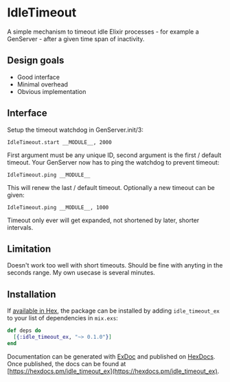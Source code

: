 # IdleTimeout

A simple mechanism to timeout idle Elixir processes - for example a GenServer - after a given time span of inactivity.

## Design goals

* Good interface
* Minimal overhead
* Obvious implementation

## Interface

Setup the timeout watchdog in GenServer.init/3:

```
IdleTimeout.start __MODULE__, 2000
```

First argument must be any unique ID, second argument is the first / default timeout. Your GenServer now has to ping the watchdog to prevent timeout:

```
IdleTimeout.ping __MODULE__
```
This will renew the last / default timeout. Optionally a new timeout can be given:
```
IdleTimeout.ping __MODULE__, 1000
```
Timeout only ever will get expanded, not shortened by later, shorter intervals.


## Limitation

Doesn't work too well with short timeouts. Should be fine with anyting in the seconds range. My own usecase is several minutes.

## Installation

If [available in Hex](https://hex.pm/docs/publish), the package can be installed
by adding `idle_timeout_ex` to your list of dependencies in `mix.exs`:

```elixir
def deps do
  [{:idle_timeout_ex, "~> 0.1.0"}]
end
```

Documentation can be generated with [ExDoc](https://github.com/elixir-lang/ex_doc)
and published on [HexDocs](https://hexdocs.pm). Once published, the docs can
be found at [https://hexdocs.pm/idle_timeout_ex](https://hexdocs.pm/idle_timeout_ex).

